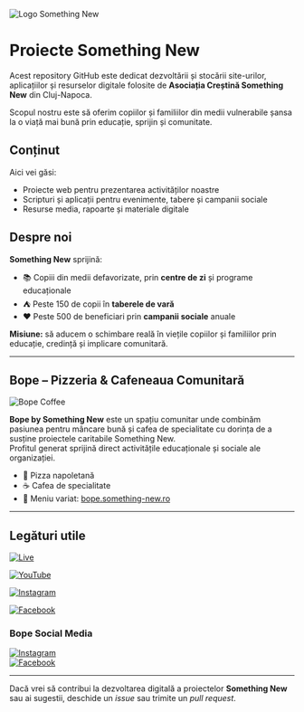 ![Logo Something New](https://something-new.ro/wp-content/uploads/2023/01/Logo-Something-New-Neve.png "Asociația Creștină Something New")

# Proiecte Something New

Acest repository GitHub este dedicat dezvoltării și stocării site-urilor, aplicațiilor și resurselor digitale folosite de **Asociația Creștină Something New** din Cluj-Napoca. 

Scopul nostru este să oferim copiilor și familiilor din medii vulnerabile șansa la o viață mai bună prin educație, sprijin și comunitate.

## Conținut

Aici vei găsi:
- Proiecte web pentru prezentarea activităților noastre
- Scripturi și aplicații pentru evenimente, tabere și campanii sociale
- Resurse media, rapoarte și materiale digitale

## Despre noi

**Something New** sprijină:
- 📚 Copiii din medii defavorizate, prin **centre de zi** și programe educaționale  
- ⛺ Peste 150 de copii în **taberele de vară**  
- ❤️ Peste 500 de beneficiari prin **campanii sociale** anuale  

**Misiune:** să aducem o schimbare reală în viețile copiilor și familiilor prin educație, credință și implicare comunitară.  

---

## Bope – Pizzeria & Cafeneaua Comunitară

![Bope Coffee](https://bope.something-new.ro/assets/bope-logo.png "Bope Coffee")

**Bope by Something New** este un spațiu comunitar unde combinăm pasiunea pentru mâncare bună și cafea de specialitate cu dorința de a susține proiectele caritabile Something New.  
Profitul generat sprijină direct activitățile educaționale și sociale ale organizației.

- 🍕 Pizza napoletană  
- ☕ Cafea de specialitate  
- 🥗 Meniu variat: [bope.something-new.ro](https://bope.something-new.ro)  

---

## Legături utile

[![Live](https://img.shields.io/badge/Site-something--new.ro-brightgreen?style=for-the-badge)](https://something-new.ro)

[![YouTube](https://img.shields.io/badge/YouTube-%23FF0000.svg?style=for-the-badge&logo=YouTube&logoColor=white)](https://www.youtube.com/@somethingnewcluj)

[![Instagram](https://img.shields.io/badge/Instagram-%23E4405F.svg?style=for-the-badge&logo=Instagram&logoColor=white)](https://www.instagram.com/somethingnewcluj/)

[![Facebook](https://img.shields.io/badge/Facebook-%231877F2.svg?style=for-the-badge&logo=Facebook&logoColor=white)](https://www.facebook.com/organizatiacrestina.cevanou)

### Bope Social Media
[![Instagram](https://img.shields.io/badge/Instagram%20Bope-%23E4405F.svg?style=for-the-badge&logo=Instagram&logoColor=white)](https://www.instagram.com/bope.coffee/)  
[![Facebook](https://img.shields.io/badge/Facebook%20Bope-%231877F2.svg?style=for-the-badge&logo=Facebook&logoColor=white)](https://www.facebook.com/UsbornebySomethingNew)

---

Dacă vrei să contribui la dezvoltarea digitală a proiectelor **Something New** sau ai sugestii, deschide un *issue* sau trimite un *pull request*.
